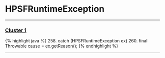 # HPSFRuntimeException

***

### [Cluster 1](./1)
{% highlight java %}
258. catch (HPSFRuntimeException ex)
260.     final Throwable cause = ex.getReason();
{% endhighlight %}

***

